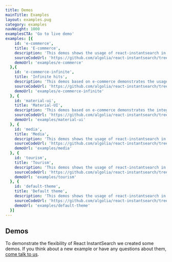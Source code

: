 ```yaml
---
title: Demos
mainTitle: Examples
layout: examples.pug
category: examples
navWeight: 1000
examplesCTA: 'Go to live demo'
examples: [{
    id: 'e-commerce',
    title: 'E-commerce',
    description: 'This demos shows the usage of react-instantsearch in the context of an e-commerce website.',
    sourceCodeUrl: 'https://github.com/algolia/react-instantsearch/tree/master/docgen/src/examples/e-commerce',
    demoUrl: 'examples/e-commerce'
  },{
    id: 'e-commerce-infinite',
    title: 'Infinite hits',
    description: 'This demos based on e-commerce demonstrates the usage of the load more UX pattern.',
    sourceCodeUrl: 'https://github.com/algolia/react-instantsearch/tree/master/docgen/src/examples/e-commerce-infinite',
    demoUrl: 'examples/e-commerce-infinite'
  }, {
    id: 'material-ui',
    title: 'Material-UI',
    description: 'This demos based on e-commerce demonstrates the integration of the Material UI component library with react-instantsearch.',
    sourceCodeUrl: 'https://github.com/algolia/react-instantsearch/tree/master/docgen/src/examples/material-ui',
    demoUrl: 'examples/material-ui'
  }, {
    id: 'media',
    title: 'Media',
    description: 'This demos shows the usage of react-instantsearch in the context of a media website',
    sourceCodeUrl: 'https://github.com/algolia/react-instantsearch/tree/master/docgen/src/examples/media',
    demoUrl: 'examples/media'
  }, {
    id: 'tourism',
    title: 'Tourism',
    description: 'This demos shows the usage of react-instantsearch in the context of a home renting website',
    sourceCodeUrl: 'https://github.com/algolia/react-instantsearch/tree/master/docgen/src/examples/tourism',
    demoUrl: 'examples/tourism'
  }, {
    id: 'default-theme',
    title: 'Default theme',
    description: 'This demos shows the usage of react-instantsearch in the context of a home renting website',
    sourceCodeUrl: 'https://github.com/algolia/react-instantsearch/tree/master/docgen/src/examples/default-theme',
    demoUrl: 'examples/default-theme'
  }]
---
```


## Demos

To demonstrate the flexibility of React InstantSearch we created some demos.
If you think about a new example or have any questions about them, [come talk to us](https://discourse.algolia.com/tags/react-instantsearch).
